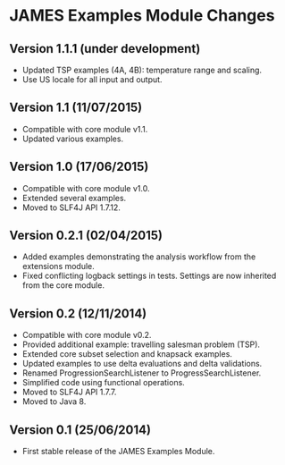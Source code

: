 JAMES Examples Module Changes
=============================

Version 1.1.1 (under development)
---------------------------------

 - Updated TSP examples (4A, 4B): temperature range and scaling.
 - Use US locale for all input and output.

Version 1.1 (11/07/2015)
------------------------

 - Compatible with core module v1.1.
 - Updated various examples.

Version 1.0 (17/06/2015)
------------------------

 - Compatible with core module v1.0.
 - Extended several examples.
 - Moved to SLF4J API 1.7.12.

Version 0.2.1 (02/04/2015)
--------------------------

 - Added examples demonstrating the analysis workflow from the extensions module.
 - Fixed conflicting logback settings in tests. Settings are now inherited from the core module.

Version 0.2 (12/11/2014)
------------------------

 - Compatible with core module v0.2.
 - Provided additional example: travelling salesman problem (TSP).
 - Extended core subset selection and knapsack examples.
 - Updated examples to use delta evaluations and delta validations.
 - Renamed ProgressionSearchListener to ProgressSearchListener.
 - Simplified code using functional operations.
 - Moved to SLF4J API 1.7.7.
 - Moved to Java 8.


Version 0.1 (25/06/2014)
------------------------

 - First stable release of the JAMES Examples Module.
